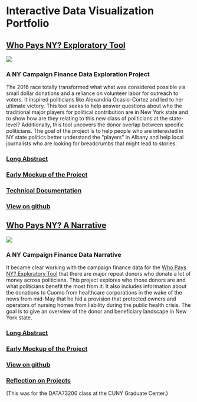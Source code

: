 # Interactive Data Visualization Portfolio

## [Who Pays NY? Exploratory Tool](https://rawild.github.io/InteractiveDataVis-Portfolio/project_1/src/)
<a href="https://rawild.github.io/InteractiveDataVis-Portfolio/project_1/src/" target="_blank" ><img src="https://raw.githubusercontent.com/rawild/InteractiveDataVis-Portfolio/master/project_1/Sketches_Mockups/Final_ScreenShot.png" ></a>
### A NY Campaign Finance Data Exploration Project
The 2016 race totally transformed what what was considered possible via small dollar donations and a reliance on volunteer labor for outreach to voters. It inspired politicians like Alexandria Ocasio-Cortez and led to her ultimate victory. This tool seeks to help answer questions about who the traditional major players for political contribution are in New York state and to show how are they relating to this new class of politicians at the state-level? Additionally, this tool uncovers the donor overlap between specific politicians. The goal of the project is to help people who are interested in NY state politics better understand the "players" in Albany and help local journalists who are looking for breadcrumbs that might lead to stories. 
### [Long Abstract](./project_1/abstract.md)
### [Early Mockup of the Project](./project_1/Sketches_Mockups/landing_page.png)
### [Technical Documentation](./project_1/technical_documentation.md)
### [View on github](https://github.com/rawild/InteractiveDataVis-Portfolio/tree/master/project_1)

## [Who Pays NY? A Narrative](https://rawild.github.io/InteractiveDataVis-Portfolio/project_2/public)
<a href="https://rawild.github.io/InteractiveDataVis-Portfolio/project_2/public/" target="_blank" ><img src="https://raw.githubusercontent.com/rawild/InteractiveDataVis-Portfolio/master/project_2/Sketches_Mockups/Final_screenshot.png"></a>
### A NY Campaign Finance Data Narrative
It became clear working with the campaign finance data for the <a href="https://bit.ly/WhoPaysNY">Who Pays NY? Exploratory Tool</a> that there are major repeat donors who donate a lot of money across politicians. This project explores who those donors are and what politicians benefit the most from it. It also includes information about the donations to Cuomo from healthcare corporations in the wake of the news from mid-May that he hid a provision that protected owners and operators of nursing homes from liability during the public health crisis. The goal is to give an overview of the donor and beneficiary landscape in New York state.


### [Long Abstract](./project_2/abstract.md)
### [Early Mockup of the Project](./project_2/Sketches_Mockups/scrolly_sketch_2.jpg)
### [View on github](https://github.com/rawild/InteractiveDataVis-Portfolio/tree/master/project_2)


### [Reflection on Projects](./paper/Reflection.pdf)
(This was for the DATA73200 class at the CUNY Graduate Center.) 
 
